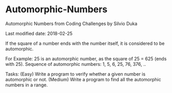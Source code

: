 # Automorphic-Numbers
Automorphic Numbers from Coding Challenges by Silvio Duka

Last modified date: 2018-02-25 

If the square of a number ends with the number itself, it is considered to be automorphic. 

For Example: 
25 is an automorphic number, as the square of 25 = 625 (ends with 25). 
Sequence of automorphic numbers: 1, 5, 6, 25, 76, 376, .. 

Tasks: 
(Easy) Write a program to verify whether a given number is automorphic or not. 
(Medium) Write a program to find all the automorphic numbers in a range.
